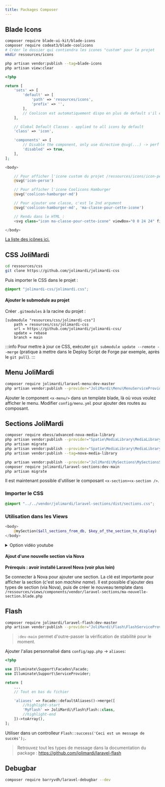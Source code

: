 ```yaml
---
title: Packages Composer
---
```



## Blade Icons
```bash
composer require blade-ui-kit/blade-icons
composer require codeat3/blade-coolicons
# Créer le dossier qui contiendra les icones "custom" pour le projet
mkdir ressources/icons

php artisan vendor:publish --tag=blade-icons
php artisan view:clear
```

```php title="/config/blade-icons.php"
<?php

return [
    'sets' => [
        'default' => [
            'path' => 'resources/icons',
            'prefix' => '',
        ],
        // Coolicon est automatiquement dispo en plus de default s'il est installé
    ],

    // Global Default Classes - applied to all icons by default
    'class' => 'icon',

    'components' => [
        // Disable the component, only use directive @svg(...) -> perf boost
        'disabled' => true,
    ],
];
```

```php title="example.blade.php"
<body>

    // Pour afficher l'icone custom du projet /ressources/icons/icon-perso.svg
    @svg('icon-perso')

    // Pour afficher l'icone Coolicons Hamburger
    @svg('coolicon-hamburger-md')

    // Pour ajouter une classe, c'est le 2nd argument
    @svg('coolicon-hamburger-md', 'ma-classe-pour-cette-icone')

    // Rendu dans le HTML :
    <svg class="icon ma-classe-pour-cette-icone" viewBox="0 0 24 24" fill="none"><g>...</g></svg>

</body>
```

[La liste des icônes ici.](https://blade-ui-kit.com/blade-icons?set=53)


## CSS JoliMardi

```bash
cd ressources/css
git clone https://github.com/jolimardi/jolimardi-css
```
Puis importer le CSS dans le projet :
```css title="resources/css/app.css"
@import "jolimardi-css/jolimardi.css";
```

#### Ajouter le submodule au projet
Créer `.gitmodules` à la racine du projet :

```git title='/.gitmodules'
[submodule "resources/css/jolimardi-css"]
	path = resources/css/jolimardi-css
	url = https://github.com/jolimardi/jolimardi-css/
	update = rebase
	branch = main
```


:::info
Pour mettre à jour ce CSS, exécuter `git submodule update --remote --merge` (pratique à mettre dans le Deploy Script de Forge par exemple, après le `git pull`).
:::

## Menu JoliMardi

```bash
composer require jolimardi/laravel-menu:dev-master
php artisan vendor:publish --provider="JoliMardi\Menu\MenuServiceProvider" --tag=config
```

Ajouter le component `<x-menu/>` dans un template blade, là où vous voulez afficher le menu.
Modifier `config/menu.yml` pour ajouter des routes au composant.

## Sections JoliMardi

```bash
composer require ebess/advanced-nova-media-library
php artisan vendor:publish --provider="Spatie\MediaLibrary\MediaLibraryServiceProvider" --tag="migrations"
php artisan migrate
php artisan vendor:publish --provider="Spatie\MediaLibrary\MediaLibraryServiceProvider" --tag="config"
php artisan vendor:publish --tag=nova-media-library

php artisan vendor:publish --provider="JoliMardi\MySections\MySectionsServiceProvider"
composer require jolimardi/laravel-sections:dev-main
php artisan migrate
```
Il est maintenant possible d'utiliser le composant `<x-section><x-section />`.

### Importer le CSS
```css title="resources/css/app.css"
@import "../../vendor/jolimardi/laravel-sections/dist/sections.css";
```

### Utilisation dans les Views

```php 
<body>
    @mySection($all_sections_from_db, $key_of_the_section_to_display)
</body>

```

<details>   
<summary> Option vidéo youtube</summary>

Si vos sections text-with-image ne comprendront pas de vidéo à la place de l'image. Alors il faut modifier la sections text-with-image en enlevant les partie surligné.

```php title='resources/views/vendor/laravel-sections/text-with-image.blade.php'
...
<div class="section-image">
    // highlight-start
    @if (isset($section->video_url))
        <div class="video-container">
            {{-- <x-youtube :youtube='$section->video_url' :youtube-thumbnail-media="$section->getFirstMedia('video_thumbnail')" /> --}}
            <x-youtube-inline :youtube='$section->video_url' />
        </div>
    @else
    // highlight-end
        {{ $section->getFirstMedia('image')->img('', ['alt' => $section->title]) }}
        // highlight-start
    @endif
    // highlight-end
</div>
...
```

Sinon, il faut ajouter le composant youtube-inline.blade.php dans `resources/views/components` : 

```php title='resources/views/components/youtube-inline.blade.php'
@if (isset($youtube))
    <div class="video-thumbnail ratio-16x9">

        <iframe src="https://www.youtube.com/embed/{{ $youtube }}?&loop=1&playlist={{ $youtube }}&rel=0&controls=1&autoplay=1&mute=1&start=0" frameborder="0" allow="autoplay; encrypted-media" allowfullscreen=""></iframe>

    </div>
@endif
```

</details>



#### Ajout d'une nouvelle section via Nova

**Prérequis : avoir installé Laravel Nova (voir plus loin)**

Se connecter à Nova pour ajouter une section. La clé est importante pour afficher la section (c'est son *machine name*). Il est possible d'ajouter des types de section (via Nova), puis de créer le nouveau template dans `/ressources/views/components/vendor/laravel-sections/ma-nouvelle-section.blade.php`

## Flash

```bash
composer require jolimardi/laravel-flash:dev-master
php artisan vendor:publish --provider="JoliMardi\Flash\FlashServiceProvider" --tag="views"
```
> `:dev-main` permet d'outre-passer la vérification de stabilité pour le moment.

Ajouter l'alias personnalisé dans `config/app.php` -> `aliases`:

```php title="/config/app.php"
<?php

use Illuminate\Support\Facades\Facade;
use Illuminate\Support\ServiceProvider;

return [
    ...
    // Tout en bas du fichier

    'aliases' => Facade::defaultAliases()->merge([
        //highlight-start
        'MyFlash' => JoliMardi\Flash\Flash::class,
        //highlight-end
    ])->toArray(),
];
```

Utiliser dans un controlleur `Flash::success('Ceci est un message de succès');`.

> Retrouvez tout les types de message dans la documentation du package : https://github.com/jolimardi/laravel-flash


## Debugbar
```bash
composer require barryvdh/laravel-debugbar --dev
```